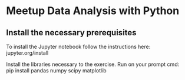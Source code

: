 # Meetup Data Analysis with Python
## Install the necessary prerequisites

To install the Jupyter notebook follow the instructions here: <url> jupyter.org/install <url>  

Install the libraries necessary to the exercise.
Run on your prompt cmd:<br>
  pip install pandas numpy scipy matplotlib
